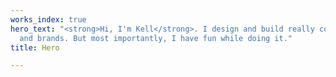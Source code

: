 ```yaml
---
works_index: true
hero_text: "<strong>Hi, I'm Kell</strong>. I design and build really cool web apps,
  and brands. But most importantly, I have fun while doing it."
title: Hero

---
```

<Hero :text="$page.frontmatter.hero_text" />
<WorksList />